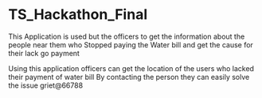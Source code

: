 # TS_Hackathon_Final

This Application is used but the officers to get the information about the people near them who Stopped paying the Water bill and get the cause for their lack go payment

Using this application officers can get the location of the users who lacked their payment of water bill By contacting the person they can easily solve the issue griet@66788

